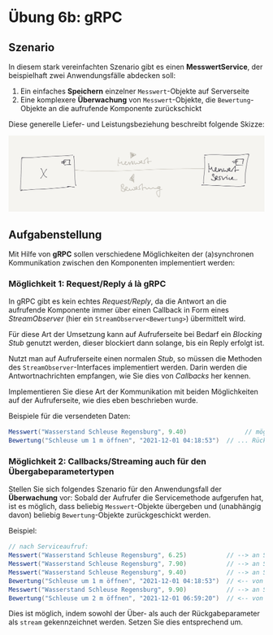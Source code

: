 # Übung 6b: gRPC

## Szenario

In diesem stark vereinfachten Szenario gibt es einen **MesswertService**, der beispielhaft zwei Anwendungsfälle abdecken soll:
1. Ein einfaches **Speichern** einzelner `Messwert`-Objekte auf Serverseite 
2. Eine komplexere **Überwachung** von `Messwert`-Objekte, die `Bewertung`-Objekte an die aufrufende Komponente zurückschickt

Diese generelle Liefer- und Leistungsbeziehung beschreibt folgende Skizze:

![Komponenten und deren Liefer- und Leistungsbeziehungen](Szenario.png)

## Aufgabenstellung

Mit Hilfe von **gRPC** sollen verschiedene Möglichkeiten der (a)synchronen Kommunikation zwischen den
Komponenten implementiert werden:

### Möglichkeit 1: Request/Reply á là gRPC

In gRPC gibt es kein echtes *Request/Reply*, da die Antwort an die aufrufende Komponente immer über 
einen Callback in Form eines *StreamObserver* (hier ein `StreamObserver<Bewertung>`) übermittelt wird.

Für diese Art der Umsetzung kann auf Aufruferseite bei Bedarf ein *Blocking Stub* genutzt werden, 
dieser blockiert dann solange, bis ein Reply erfolgt ist.

Nutzt man auf Aufruferseite einen normalen *Stub*, so müssen die Methoden des `StreamObserver`-Interfaces
implementiert werden. Darin werden die Antwortnachrichten empfangen, wie Sie dies von *Callbacks* her kennen.

Implementieren Sie diese Art der Kommunikation mit beiden Möglichkeiten auf der Aufruferseite, wie dies eben beschrieben wurde.

Beispiele für die versendeten Daten:

```scala
Messwert("Wasserstand Schleuse Regensburg", 9.40)                // mögliches Übergabeargument und/oder ...
Bewertung("Schleuse um 1 m öffnen", "2021-12-01 04:18:53")  // ... Rückgabeargument
```

### Möglichkeit 2: Callbacks/Streaming auch für den Übergabeparametertypen

Stellen Sie sich folgendes Szenario für den Anwendungsfall der **Überwachung** vor:
Sobald der Aufrufer die Servicemethode aufgerufen hat, ist es möglich, dass beliebig `Messwert`-Objekte übergeben
und (unabhängig davon) beliebig `Bewertung`-Objekte zurückgeschickt werden.

Beispiel:

```scala
// nach Serviceaufruf:
Messwert("Wasserstand Schleuse Regensburg", 6.25)           // --> an Service
Messwert("Wasserstand Schleuse Regensburg", 7.90)           // --> an Service, aber etwas später
Messwert("Wasserstand Schleuse Regensburg", 9.40)           // --> an Service, wieder etwas später
Bewertung("Schleuse um 1 m öffnen", "2021-12-01 04:18:53")  // <-- von Service
Messwert("Wasserstand Schleuse Regensburg", 9.90)           // --> an Service, wieder etwas später
Bewertung("Schleuse um 2 m öffnen", "2021-12-01 06:59:20")  // <-- von Service, erneut etwas zurückgeschickt
```

Dies ist möglich, indem sowohl der Über- als auch der Rückgabeparameter als `stream` gekennzeichnet werden.
Setzen Sie dies entsprechend um.